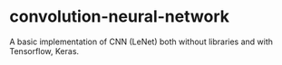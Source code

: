 # convolution-neural-network
A basic implementation of CNN (LeNet) both without libraries and with Tensorflow, Keras.
